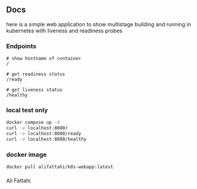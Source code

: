 ## Docs
here is a simple web application to show multistage building and running in kubernetes with liveness and readiness probes


### Endpoints
```
# show hostname of container
/ 

# get readiness status
/ready

# get liveness status
/healthy
```

### local test only
```bash
docker compose up -d
curl -v localhost:8080/
curl -v localhost:8080/ready
curl -v localhost:8080/healthy
```

### docker image
```bash
docker pull alifattahi/k8s-webapp:latest
```
####
Ali Fattahi